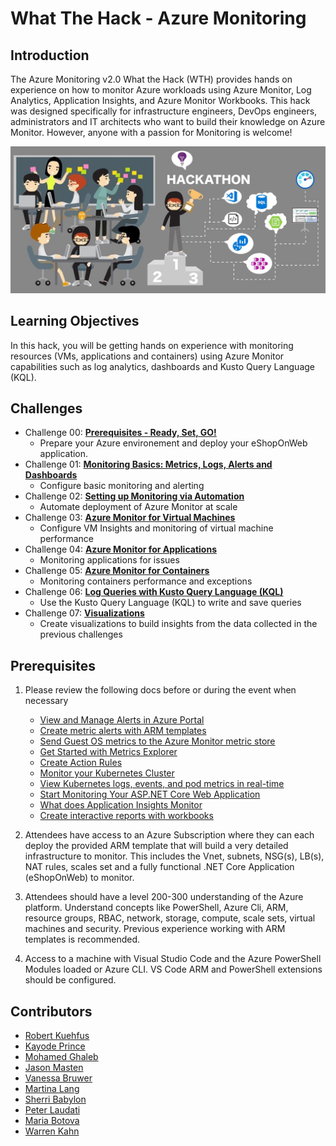 # What The Hack - Azure Monitoring

## Introduction

The Azure Monitoring v2.0 What the Hack (WTH) provides hands on experience on how to monitor Azure workloads using Azure Monitor, Log Analytics, Application Insights, and Azure Monitor Workbooks. This hack was designed specifically for infrastructure engineers, DevOps engineers, administrators and IT architects who want to build their knowledge on Azure Monitor. However, anyone with a passion for Monitoring is welcome!  

![Hack Intro](./Images/header.png) 

## Learning Objectives

In this hack, you will be getting hands on experience with monitoring resources (VMs, applications and containers) using Azure Monitor capabilities such as log analytics, dashboards and Kusto Query Language (KQL).

## Challenges

- Challenge 00: **[Prerequisites - Ready, Set, GO!](Student/Challenge-00.md)**
	 - Prepare your Azure environement and deploy your eShopOnWeb application.
- Challenge 01: **[Monitoring Basics: Metrics, Logs, Alerts and Dashboards](Student/Challenge-01.md)**
	 - Configure basic monitoring and alerting
- Challenge 02: **[Setting up Monitoring via Automation](Student/Challenge-02.md)**
	 - Automate deployment of Azure Monitor at scale
- Challenge 03: **[Azure Monitor for Virtual Machines](Student/Challenge-03.md)**
	 - Configure VM Insights and monitoring of virtual machine performance
- Challenge 04: **[Azure Monitor for Applications](Student/Challenge-04.md)**
	 - Monitoring applications for issues
- Challenge 05: **[Azure Monitor for Containers](Student/Challenge-05.md)**
	 - Monitoring containers performance and exceptions
- Challenge 06: **[Log Queries with Kusto Query Language (KQL)](Student/Challenge-06.md)**
	 - Use the Kusto Query Language (KQL) to write and save queries
- Challenge 07: **[Visualizations](Student/Challenge-07.md)**
	 - Create visualizations to build insights from the data collected in the previous challenges

## Prerequisites

1. Please review the following docs before or during the event when necessary

    - [View and Manage Alerts in Azure Portal](https://learn.microsoft.com/en-us/azure/azure-monitor/platform/alerts-metric#view-and-manage-with-azure-portal)
    - [Create metric alerts with ARM templates](https://learn.microsoft.com/en-us/azure/azure-monitor/platform/alerts-metric-create-templates)
    - [Send Guest OS metrics to the Azure Monitor metric store](https://learn.microsoft.com/en-us/azure/azure-monitor/platform/collect-custom-metrics-guestos-resource-manager-vm)
    - [Get Started with Metrics Explorer](https://learn.microsoft.com/en-us/azure/azure-monitor/platform/metrics-getting-started)
    - [Create Action Rules](https://learn.microsoft.com/en-us/azure/azure-monitor/platform/alerts-action-rules)
    - [Monitor your Kubernetes Cluster](https://learn.microsoft.com/en-us/azure/azure-monitor/insights/container-insights-analyze)
    - [View Kubernetes logs, events, and pod metrics in real-time](https://learn.microsoft.com/en-us/azure/azure-monitor/insights/container-insights-livedata-overview)
    - [Start Monitoring Your ASP.NET Core Web Application](https://learn.microsoft.com/en-us/azure/azure-monitor/learn/dotnetcore-quick-start)
    - [What does Application Insights Monitor](https://learn.microsoft.com/en-us/azure/azure-monitor/app/app-insights-overview#what-does-application-insights-monitor)
    - [Create interactive reports with workbooks](https://learn.microsoft.com/en-us/azure/azure-monitor/app/usage-workbooks)

2. Attendees have access to an Azure Subscription where they can each deploy the provided ARM template that will build a very detailed infrastructure to monitor.  This includes the Vnet, subnets, NSG(s), LB(s), NAT rules, scales set and a fully functional .NET Core Application (eShopOnWeb) to monitor.
3. Attendees should have a level 200-300 understanding of the Azure platform.  Understand concepts like PowerShell, Azure Cli, ARM, resource groups, RBAC, network, storage, compute, scale sets, virtual machines and security.  Previous experience working with ARM templates is recommended.
4. Access to a machine with Visual Studio Code and the Azure PowerShell Modules loaded or Azure CLI. VS Code ARM and PowerShell extensions should be configured.

## Contributors

- [Robert Kuehfus](https://github.com/rkuehfus)
- [Kayode Prince](kayodeprinceMS)
- [Mohamed Ghaleb](https://github.com/msghaleb)
- [Jason Masten](https://github.com/jamasten)
- [Vanessa Bruwer](https://github.com/vanessabruwer)
- [Martina Lang](https://github.com/martinalang)
- [Sherri Babylon](https://github.com/shbabylo)
- [Peter Laudati](https://github.com/jrzyshr)
- [Maria Botova](https://github.com/MariaBTV)
- [Warren Kahn](https://github.com/WKahnZA)

